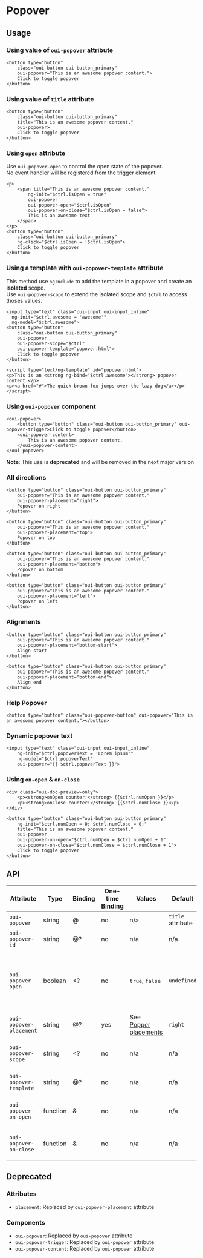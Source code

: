 # Popover

<component-status cx-design="complete" ux="rc"></component-status>

## Usage

### Using value of `oui-popover` attribute

```html:preview
<button type="button"
    class="oui-button oui-button_primary"
    oui-popover="This is an awesome popover content.">
    Click to toggle popover
</button>
```

### Using value of `title` attribute

```html:preview
<button type="button"
    class="oui-button oui-button_primary"
    title="This is an awesome popover content."
    oui-popover>
    Click to toggle popover
</button>
```

### Using `open` attribute

<oui-message type="info">
    Use <code class="oui-doc-codespan">oui-popover-open</code> to control the open state of the popover.<br />
    No event handler will be registered from the trigger element.
</oui-message>

```html:preview
<p>
    <span title="This is an awesome popover content."
        ng-init="$ctrl.isOpen = true"
        oui-popover
        oui-popover-open="$ctrl.isOpen"
        oui-popover-on-close="$ctrl.isOpen = false">
        This is an awesome text
    </span>
</p>
<button type="button"
    class="oui-button oui-button_primary"
    ng-click="$ctrl.isOpen = !$ctrl.isOpen">
    Click to toggle popover
</button>
```

### Using a template with `oui-popover-template` attribute

<oui-message type="warning">
    This method use <code class="oui-doc-codespan">ngInclude</code> to add the template in a popover and create an <strong>isolated</strong> scope.<br />
    Use <code class="oui-doc-codespan">oui-popover-scope</code> to extend the isolated scope and <code class="oui-doc-codespan">$ctrl</code> to access thoses values.
</oui-message>

```html:preview
<input type="text" class="oui-input oui-input_inline"
  ng-init="$ctrl.awesome = 'awesome'"
  ng-model="$ctrl.awesome">
<button type="button"
    class="oui-button oui-button_primary"
    oui-popover
    oui-popover-scope="$ctrl"
    oui-popover-template="popover.html">
    Click to toggle popover
</button>

<script type="text/ng-template" id="popover.html">
<p>This is an <strong ng-bind="$ctrl.awesome"></strong> popover content.</p>
<p><a href="#">The quick brown fox jumps over the lazy dog</a></p>
</script>
```

### Using `oui-popover` component

```html:preview
<oui-popover>
    <button type="button" class="oui-button oui-button_primary" oui-popover-trigger>Click to toggle popover</button>
    <oui-popover-content>
        This is an awesome popover content.
    </oui-popover-content>
</oui-popover>
```

**Note**: This use is **deprecated** and will be removed in the next major version

### All directions

```html:preview
<button type="button" class="oui-button oui-button_primary"
    oui-popover="This is an awesome popover content."
    oui-popover-placement="right">
    Popover on right
</button>

<button type="button" class="oui-button oui-button_primary"
    oui-popover="This is an awesome popover content."
    oui-popover-placement="top">
    Popover on top
</button>

<button type="button" class="oui-button oui-button_primary"
    oui-popover="This is an awesome popover content."
    oui-popover-placement="bottom">
    Popover on bottom
</button>

<button type="button" class="oui-button oui-button_primary"
    oui-popover="This is an awesome popover content."
    oui-popover-placement="left">
    Popover on left
</button>
```

### Alignments

```html:preview
<button type="button" class="oui-button oui-button_primary"
    oui-popover="This is an awesome popover content."
    oui-popover-placement="bottom-start">
    Align start
</button>

<button type="button" class="oui-button oui-button_primary"
    oui-popover="This is an awesome popover content."
    oui-popover-placement="bottom-end">
    Align end
</button>
```

### Help Popover

```html:preview
<button type="button" class="oui-popover-button" oui-popover="This is an awesome popover content."></button>
```

### Dynamic popover text

```html:preview
<input type="text" class="oui-input oui-input_inline"
    ng-init="$ctrl.popoverText = 'Lorem ipsum'"
    ng-model="$ctrl.popoverText"
    oui-popover="{{ $ctrl.popoverText }}">
```

### Using `on-open` & `on-close`

```html:preview
<div class="oui-doc-preview-only">
    <p><strong>onOpen counter:</strong> {{$ctrl.numOpen }}</p>
    <p><strong>onClose counter:</strong> {{$ctrl.numClose }}</p>
</div>

<button type="button" class="oui-button oui-button_primary"
    ng-init="$ctrl.numOpen = 0; $ctrl.numClose = 0;"
    title="This is an awesome popover content."
    oui-popover
    oui-popover-on-open="$ctrl.numOpen = $ctrl.numOpen + 1"
    oui-popover-on-close="$ctrl.numClose = $ctrl.numClose + 1">
    Click to toggle popover
</button>
```

## API

| Attribute                 | Type      | Binding   | One-time Binding  | Values                                                                                        | Default           | Description
| ----                      | ----      | ----      | ----              | ----                                                                                          | ----              | ----
| `oui-popover`             | string    | @         | no                | n/a                                                                                           | `title` attribute | popover content
| `oui-popover-id`          | string    | @?        | no                | n/a                                                                                           | n/a               | popover content id
| `oui-popover-open`        | boolean   | <?        | no                | `true`, `false`                                                                               | `undefined`       | open or close the popover, `onClick` on trigger should be done manually
| `oui-popover-placement`   | string    | @?        | yes               | See [Popper placements](https://popper.js.org/popper-documentation.html#Popper.placements)    | `right`           | modifier for alignment
| `oui-popover-scope`       | string    | <?        | no                | n/a                                                                                           | n/a               | scope of the popover template
| `oui-popover-template`    | string    | @?        | no                | n/a                                                                                           | n/a               | id of the popover template
| `oui-popover-on-open`     | function  | &         | no                | n/a                                                                                           | n/a               | called when popover is opened
| `oui-popover-on-close`    | function  | &         | no                | n/a                                                                                           | n/a               | called when popover is closed

## Deprecated

### Attributes

* `placement`: Replaced by `oui-popover-placement` attribute

### Components

* `oui-popover`: Replaced by `oui-popover` attribute
* `oui-popover-trigger`: Replaced by `oui-popover` attribute
* `oui-popover-content`: Replaced by `oui-popover` attribute

